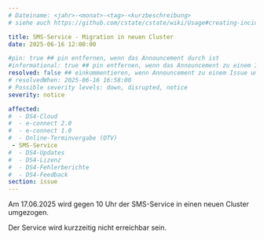 ```yaml
---
# Dateiname: <jahr>-<monat>-<tag>-<kurzbeschreibung>
# siehe auch https://github.com/cstate/cstate/wiki/Usage#creating-incidents-method-1

title: SMS-Service - Migration in neuen Cluster
date: 2025-06-16 12:00:00

#pin: true ## pin entfernen, wenn das Announcement durch ist
#informational: true ## pin entfernen, wenn das Announcement zu einem Issue umgestellt werden soll
resolved: false ## einkommentieren, wenn Announcement zu einem Issue umgestellt werden soll
# resolvedWhen: 2025-06-16 16:58:00
# Possible severity levels: down, disrupted, notice
severity: notice

affected:
#  - DS4-Cloud
#  - e-connect 2.0
#  - e-connect 1.0
#  - Online-Terminvergabe (OTV)
 - SMS-Service
#  - DS4-Updates
#  - DS4-Lizenz
#  - DS4-Fehlerberichte
#  - DS4-Feedback
section: issue
---
```

Am 17.06.2025 wird gegen 10 Uhr der SMS-Service in einen neuen Cluster umgezogen. 

Der Service wird kurzzeitig nicht erreichbar sein.

